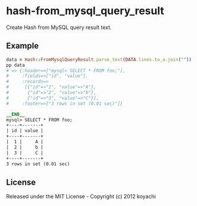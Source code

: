 # hash-from_mysql_query_result

Create Hash from MySQL query result text.

## Example

```ruby
data = Hash::FromMysqlQueryResult.parse_text(DATA.lines.to_a.join(""))
pp data
# => {:header=>["mysql> SELECT * FROM foo;"],
#     :fields=>["id", "value"],
#     :records=>
#      [{"id"=>"1", "value"=>"A"},
#       {"id"=>"2", "value"=>"b"},
#       {"id"=>"3", "value"=>"C"}],
#     :footer=>["3 rows in set (0.01 sec)"]}

__END__
mysql> SELECT * FROM foo;
+----+-------+
| id | value |
+----+-------+
|  1 |     A |
|  2 |     b |
|  3 |     C |
+----+-------+
3 rows in set (0.01 sec)

```

## License

Released under the MIT License - Copyright (c) 2012 koyachi
